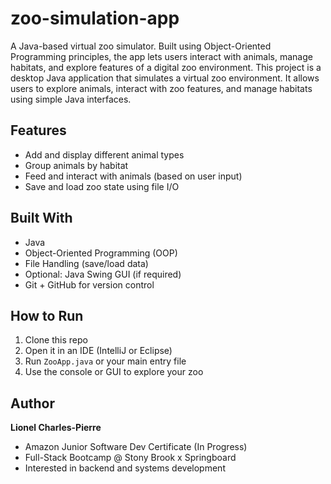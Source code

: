# zoo-simulation-app
A Java-based virtual zoo simulator. Built using Object-Oriented Programming principles, the app lets users interact with animals, manage habitats, and explore features of a digital zoo environment.
This project is a desktop Java application that simulates a virtual zoo environment. It allows users to explore animals, interact with zoo features, and manage habitats using simple Java interfaces.
## Features
- Add and display different animal types
- Group animals by habitat
- Feed and interact with animals (based on user input)
- Save and load zoo state using file I/O
## Built With
- Java
- Object-Oriented Programming (OOP)
- File Handling (save/load data)
- Optional: Java Swing GUI (if required)
- Git + GitHub for version control
## How to Run
1. Clone this repo  
2. Open it in an IDE (IntelliJ or Eclipse)  
3. Run `ZooApp.java` or your main entry file  
4. Use the console or GUI to explore your zoo
## Author
**Lionel Charles-Pierre**  
- Amazon Junior Software Dev Certificate (In Progress)  
- Full-Stack Bootcamp @ Stony Brook x Springboard  
- Interested in backend and systems development
